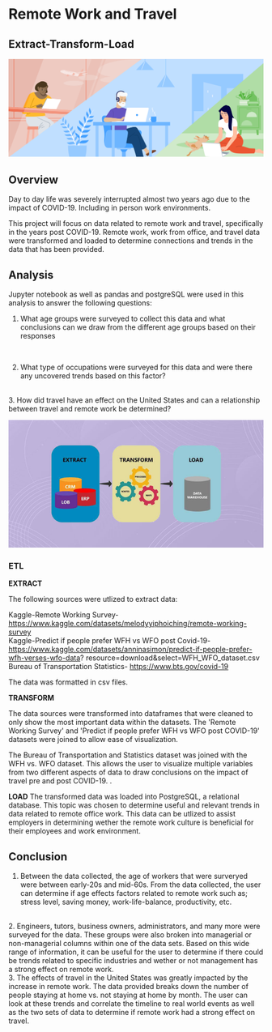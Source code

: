 
# Remote Work and Travel 
## Extract-Transform-Load

![](Images/remote_work_header.png)

## Overview 

Day to day life was severely interrupted almost two years ago due to the impact of COVID-19. Including in person work environments. 

This project will focus on data related to remote work and travel, specifically in the years post COVID-19. Remote work, work from office, and travel data were transformed and loaded to determine connections and trends in the data that has been provided. 

## Analysis 

Jupyter notebook as well as pandas and postgreSQL were used in this analysis to answer the following questions: 

1. What age groups were surveyed to collect this data and what conclusions can we draw from the different age groups based on their responses
<br>

2. What type of occupations were surveyed for this data and were there any uncovered trends based on this factor?
<br>
3. How did travel have an effect on the United States and can a relationship between travel and remote work be determined?

![](Images/etl_process.jpg)

### ETL 

<strong>EXTRACT</strong>

The following sources were utlized to extract data:

Kaggle-Remote Working Survey-https://www.kaggle.com/datasets/melodyyiphoiching/remote-working-survey<br>
Kaggle-Predict if people prefer WFH vs WFO post Covid-19-https://www.kaggle.com/datasets/anninasimon/predict-if-people-prefer-wfh-verses-wfo-data?
resource=download&select=WFH_WFO_dataset.csv <br>
Bureau of Transportation Statistics- https://www.bts.gov/covid-19

The data was formatted in csv files. 

<strong>TRANSFORM</strong>

The data sources were transformed into dataframes that were cleaned to only show the most important data within the datasets. The 'Remote Working Survey' and 'Predict if people prefer WFH vs WFO post COVID-19' datasets were joined to allow ease of visualization. 

The Bureau of Transportation and Statistics dataset was joined with the WFH vs. WFO dataset. This allows the user to visualize multiple variables from two different aspects of data to draw conclusions on the impact of travel pre and post COVID-19. .  

<strong>LOAD</strong>
The transformed data was loaded into PostgreSQL, a relational database. This topic was chosen to determine useful and relevant trends in data related to remote office work. This data can be utlized to assist employers in determining wether the remote work culture is beneficial for their employees and work environment. 

## Conclusion 

1. Between the data collected, the age of workers that were surveryed were between early-20s and mid-60s. From the data collected, the user can determine if age effects factors related to remote work such as; stress level, saving money, work-life-balance, productivity, etc.
<br>
2. Engineers, tutors, business owners, administrators, and many more were surveyed for the data. These groups were also broken into managerial or non-managerial columns within one of the data sets. Based on this wide range of information, it can be useful for the user to determine if there could be trends related to specific industries and wether or not management has a strong effect on remote work. 
<br>
3. The effects of travel in the United States was greatly impacted by the increase in remote work. The data provided breaks down the number of people staying at home vs. not staying at home by month. The user can look at these trends and correlate the timeline to real world events as well as the two sets of data to determine if remote work had a strong effect on travel.  
